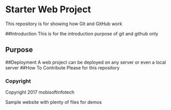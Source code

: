 # Starter Web Project

This repository is for showing how Git and GitHub work

##Introduction
This is for the introduction purpose of git and github only

## Purpose

##Deployment
A web project can be deployed on any server or even a local server
##How To Contribute
Please for this repository
### Copyright
Copyright 2017 mobisoftinfotech

Sample website with plenty of files for demos
